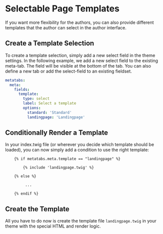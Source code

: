 #  Selectable Page Templates

If you want more flexibility for the authors, you can also provide different templates that the author can select in the author interface.

## Create a Template Selection

To create a template selection, simply add a new select field in the theme settings. In the following example, we add a new select field to the existing meta-tab. The field will be visible at the bottom of the tab. You can also define a new tab or add the select-field to an existing fieldset.

```yaml
metatabs:
  meta:
    fields:
      template:
        type: select
        label: Select a template
        options:
          standard: 'Standard'
          landingpage: 'Landingpage'      
```

## Conditionally Render a Template

In your index.twig file (or wherever you decide which template should be loaded), you can now simply add a condition to use the right template:

```twig
    {% if metatabs.meta.template == "landingpage" %}

        {% include 'landingpage.twig' %}

    {% else %}

         ...

    {% endif %}
```

## Create the Template

All you have to do now is create the template file `landingpage.twig` in your theme with the special HTML and render logic.

